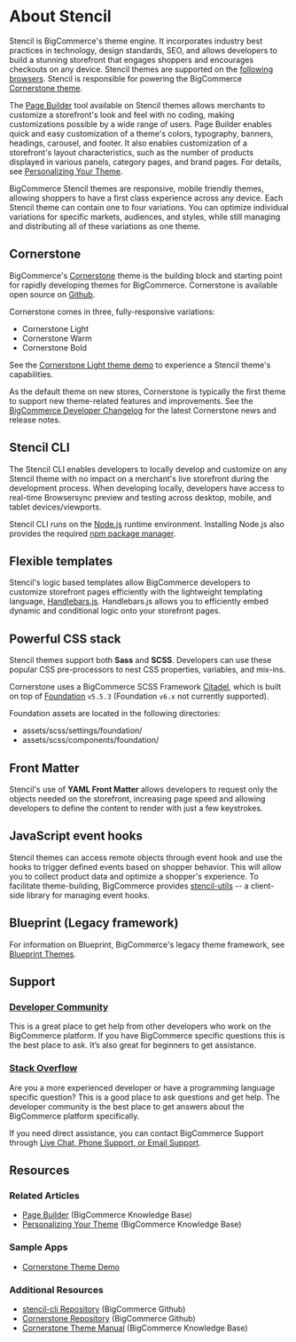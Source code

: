 # About Stencil



Stencil is BigCommerce's theme engine. It incorporates industry best practices in technology, design standards, SEO, and allows developers to build a stunning storefront that engages shoppers and encourages checkouts on any device. Stencil themes are supported on the [following browsers](https://support.bigcommerce.com/s/article/Themes-Supported-Browsers). Stencil is responsible for powering the BigCommerce [Cornerstone theme](#cornerstone).

The [Page Builder](https://developer.bigcommerce.com/stencil-docs/page-builder/page-builder-overview) tool available on Stencil themes allows merchants to customize a storefront's look and feel with no coding, making customizations possible by a wide range of users. Page Builder enables quick and easy customization of a theme's colors, typography, banners, headings, carousel, and footer. It also enables customization of a storefront's layout characteristics, such as the number of products displayed in various panels, category pages, and brand pages. For details, see [Personalizing Your Theme](https://support.bigcommerce.com/articles/Learning/Personalizing-your-New-Theme).


BigCommerce Stencil themes are responsive, mobile friendly themes, allowing shoppers to have a first class experience across any device. Each Stencil theme can contain one to four variations. You can optimize individual variations for specific markets, audiences, and styles, while still managing and distributing all of these variations as one theme.

## Cornerstone

BigCommerce's [Cornerstone](https://github.com/bigcommerce/cornerstone) theme is the building block and starting point for rapidly developing themes for BigCommerce. Cornerstone is available open source on [Github](https://github.com/bigcommerce/cornerstone).

Cornerstone comes in three, fully-responsive variations:

* Cornerstone Light
* Cornerstone Warm
* Cornerstone Bold

See the [Cornerstone Light theme demo](http://cornerstone-light-demo.mybigcommerce.com/) to experience a Stencil theme's capabilities.

As the default theme on new stores, Cornerstone is typically the first theme to support new theme-related features and improvements. See the [BigCommerce Developer Changelog](https://developer.bigcommerce.com/changelog) for the latest Cornerstone news and release notes.

## Stencil CLI

The Stencil CLI enables developers to locally develop and customize on any Stencil theme with no impact on a merchant's live storefront during the development process. When developing locally, developers have access to real-time Browsersync preview and testing across desktop, mobile, and tablet devices/viewports.

Stencil CLI runs on the [Node.js](https://nodejs.org/en/) runtime environment. Installing Node.js also provides the required [npm package manager](https://www.npmjs.com/package/npm).

## Flexible templates

Stencil's logic based templates allow BigCommerce developers to customize storefront pages efficiently with the lightweight templating language, [Handlebars.js](https://handlebarsjs.com/). Handlebars.js allows you to efficiently embed dynamic and conditional logic onto your storefront pages.

## Powerful CSS stack

Stencil themes support both **Sass** and **SCSS**. Developers can use these popular CSS pre-processors to nest CSS properties, variables, and mix-ins.

Cornerstone uses a BigCommerce SCSS Framework [Citadel](https://www.npmjs.com/package/@bigcommerce/citadel), which is built on top of [Foundation](https://foundation.zurb.com/sites/docs/) `v5.5.3` (Foundation `v6.x` not currently supported).

Foundation assets are located in the following directories:
* <span class="fp">assets/scss/settings/foundation/</span>
* <span class="fp">assets/scss/components/foundation/</span>

## Front Matter

Stencil's use of **YAML Front Matter** allows developers to request only the objects needed on the storefront, increasing page speed and allowing developers to define the content to render with just a few keystrokes.

## JavaScript event hooks

Stencil themes can access remote objects through event hook and use the hooks to trigger defined events based on shopper behavior. This will allow you to collect product data and optimize a shopper's experience. To facilitate theme-building, BigCommerce provides [stencil-utils](https://developer.bigcommerce.com/stencil-docs/reference-docs/stencil-utils-api-reference) -- a client-side library for managing event hooks.

## Blueprint (Legacy framework)


For information on Blueprint, BigCommerce's legacy theme framework, see [Blueprint Themes](https://developer.bigcommerce.com/legacy/blueprint-themes).

## Support

### [Developer Community](https://support.bigcommerce.com/s/group/0F913000000HLjECAW/bigcommerce-developers)
This is a great place to get help from other developers who work on the BigCommerce platform. If you have BigCommerce specific questions this is the best place to ask. It’s also great for beginners to get assistance.

### [Stack Overflow](https://stackoverflow.com/questions/tagged/bigcommerce)
Are you a more experienced developer or have a programming language specific question? This is a good place to ask questions and get help. The developer community is the best place to get answers about the BigCommerce platform specifically.

If you need direct assistance, you can contact BigCommerce Support through [Live Chat, Phone Support, or Email Support](https://support.bigcommerce.com/s/contact).

## Resources

### Related Articles

* [Page Builder](https://support.bigcommerce.com/s/article/Page-Builder) (BigCommerce Knowledge Base)
* [Personalizing Your Theme](https://support.bigcommerce.com/articles/Learning/Personalizing-your-New-Theme) (BigCommerce Knowledge Base)

### Sample Apps

* [Cornerstone Theme Demo](http://cornerstone-light-demo.mybigcommerce.com/)

### Additional Resources
* [stencil-cli Repository](https://github.com/bigcommerce/stencil-cli) (BigCommerce Github)
* [Cornerstone Repository](https://github.com/bigcommerce/cornerstone) (BigCommerce Github)
* [Cornerstone Theme Manual](https://support.bigcommerce.com/s/article/Cornerstone-Theme-Manual) (BigCommerce Knowledge Base)
